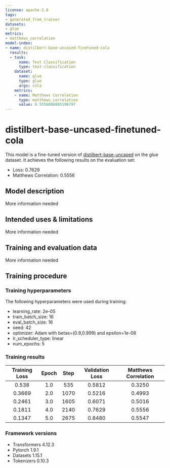 ```yaml
---
license: apache-2.0
tags:
- generated_from_trainer
datasets:
- glue
metrics:
- matthews_correlation
model-index:
- name: distilbert-base-uncased-finetuned-cola
  results:
  - task:
      name: Text Classification
      type: text-classification
    dataset:
      name: glue
      type: glue
      args: cola
    metrics:
    - name: Matthews Correlation
      type: matthews_correlation
      value: 0.5556088865196797
---
```


<!-- This model card has been generated automatically according to the information the Trainer had access to. You
should probably proofread and complete it, then remove this comment. -->

# distilbert-base-uncased-finetuned-cola

This model is a fine-tuned version of [distilbert-base-uncased](https://huggingface.co/distilbert-base-uncased) on the glue dataset.
It achieves the following results on the evaluation set:
- Loss: 0.7629
- Matthews Correlation: 0.5556

## Model description

More information needed

## Intended uses & limitations

More information needed

## Training and evaluation data

More information needed

## Training procedure

### Training hyperparameters

The following hyperparameters were used during training:
- learning_rate: 2e-05
- train_batch_size: 16
- eval_batch_size: 16
- seed: 42
- optimizer: Adam with betas=(0.9,0.999) and epsilon=1e-08
- lr_scheduler_type: linear
- num_epochs: 5

### Training results

| Training Loss | Epoch | Step | Validation Loss | Matthews Correlation |
|:-------------:|:-----:|:----:|:---------------:|:--------------------:|
| 0.538         | 1.0   | 535  | 0.5812          | 0.3250               |
| 0.3669        | 2.0   | 1070 | 0.5216          | 0.4993               |
| 0.2461        | 3.0   | 1605 | 0.6071          | 0.5016               |
| 0.1811        | 4.0   | 2140 | 0.7629          | 0.5556               |
| 0.1347        | 5.0   | 2675 | 0.8480          | 0.5547               |


### Framework versions

- Transformers 4.12.3
- Pytorch 1.9.1
- Datasets 1.15.1
- Tokenizers 0.10.3
